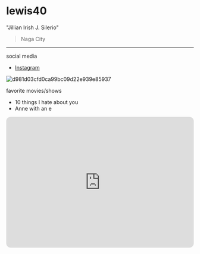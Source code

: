 # lewis40
 "Jillian Irish J. Silerio"
>Naga City
---
social media
- [Instagram](https://www.instagram.com/jil_lsl/?next=%2F&hl=en)

![d981d03cfd0ca99bc09d22e939e85937](https://github.com/user-attachments/assets/349e8653-b80a-49fc-9e0c-007f9b458147)

favorite movies/shows
- 10 things I hate about you
- Anne with an e

<iframe style="border-radius:12px" src="https://open.spotify.com/embed/playlist/5cLtAIKcZFiGEiYQ90GbIe?utm_source=generator" width="100%" height="352" frameBorder="0" allowfullscreen="" allow="autoplay; clipboard-write; encrypted-media; fullscreen; picture-in-picture" loading="lazy"></iframe>
